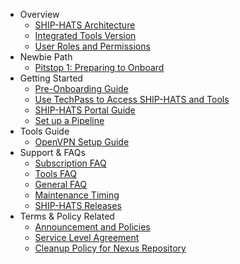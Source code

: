 * Overview
  * [SHIP-HATS Architecture](architecture-diagram)
  * [Integrated Tools Version](get-started/ship-hats-integrated-tools-version)
  * [User Roles and Permissions](user-roles-permissions)
* Newbie Path
  * [Pitstop 1: Preparing to Onboard](preparing-to-onboard)
* Getting Started
  * [Pre-Onboarding Guide](pre-onboarding-guide)
  * [Use TechPass to Access SHIP-HATS and Tools](use-techpass-to-access-ship-hats-and-tools)
  * [SHIP-HATS Portal Guide](portal-guide/overview-of-ship-hats-portal)
  * [Set up a Pipeline](how-to-setup-and-scan-sample-pipeline)
* Tools Guide
  * [OpenVPN Setup Guide](get-started/openvpn-guide)
* Support & FAQs
  * [Subscription FAQ](subscription)
  * [Tools FAQ](tools-faq)
  * [General FAQ](general-faq)
  * [Maintenance Timing](maintenance-timing)
  * [SHIP-HATS Releases](ship-hats-releases)
* Terms & Policy Related
  * [Announcement and Policies](ship-hats-policy-announcements)
  * [Service Level Agreement](service-level-agreement)
  * [Cleanup Policy for Nexus Repository](ship-hats-cleanup-policy-for-nexus-repository)
  
